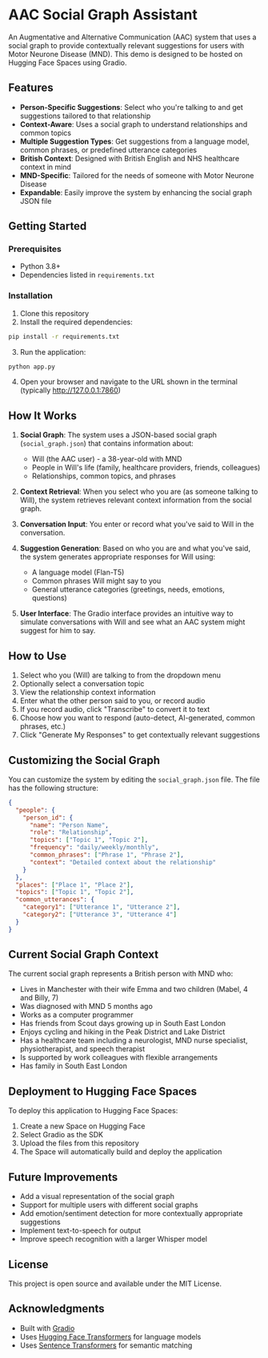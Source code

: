 # AAC Social Graph Assistant

An Augmentative and Alternative Communication (AAC) system that uses a social graph to provide contextually relevant suggestions for users with Motor Neurone Disease (MND). This demo is designed to be hosted on Hugging Face Spaces using Gradio.

## Features

- **Person-Specific Suggestions**: Select who you're talking to and get suggestions tailored to that relationship
- **Context-Aware**: Uses a social graph to understand relationships and common topics
- **Multiple Suggestion Types**: Get suggestions from a language model, common phrases, or predefined utterance categories
- **British Context**: Designed with British English and NHS healthcare context in mind
- **MND-Specific**: Tailored for the needs of someone with Motor Neurone Disease
- **Expandable**: Easily improve the system by enhancing the social graph JSON file

## Getting Started

### Prerequisites

- Python 3.8+
- Dependencies listed in `requirements.txt`

### Installation

1. Clone this repository
2. Install the required dependencies:

```bash
pip install -r requirements.txt
```

3. Run the application:

```bash
python app.py
```

4. Open your browser and navigate to the URL shown in the terminal (typically http://127.0.0.1:7860)

## How It Works

1. **Social Graph**: The system uses a JSON-based social graph (`social_graph.json`) that contains information about:
   - Will (the AAC user) - a 38-year-old with MND
   - People in Will's life (family, healthcare providers, friends, colleagues)
   - Relationships, common topics, and phrases

2. **Context Retrieval**: When you select who you are (as someone talking to Will), the system retrieves relevant context information from the social graph.

3. **Conversation Input**: You enter or record what you've said to Will in the conversation.

4. **Suggestion Generation**: Based on who you are and what you've said, the system generates appropriate responses for Will using:
   - A language model (Flan-T5)
   - Common phrases Will might say to you
   - General utterance categories (greetings, needs, emotions, questions)

5. **User Interface**: The Gradio interface provides an intuitive way to simulate conversations with Will and see what an AAC system might suggest for him to say.

## How to Use

1. Select who you (Will) are talking to from the dropdown menu
2. Optionally select a conversation topic
3. View the relationship context information
4. Enter what the other person said to you, or record audio
5. If you record audio, click "Transcribe" to convert it to text
6. Choose how you want to respond (auto-detect, AI-generated, common phrases, etc.)
7. Click "Generate My Responses" to get contextually relevant suggestions

## Customizing the Social Graph

You can customize the system by editing the `social_graph.json` file. The file has the following structure:

```json
{
  "people": {
    "person_id": {
      "name": "Person Name",
      "role": "Relationship",
      "topics": ["Topic 1", "Topic 2"],
      "frequency": "daily/weekly/monthly",
      "common_phrases": ["Phrase 1", "Phrase 2"],
      "context": "Detailed context about the relationship"
    }
  },
  "places": ["Place 1", "Place 2"],
  "topics": ["Topic 1", "Topic 2"],
  "common_utterances": {
    "category1": ["Utterance 1", "Utterance 2"],
    "category2": ["Utterance 3", "Utterance 4"]
  }
}
```

## Current Social Graph Context

The current social graph represents a British person with MND who:

- Lives in Manchester with their wife Emma and two children (Mabel, 4 and Billy, 7)
- Was diagnosed with MND 5 months ago
- Works as a computer programmer
- Has friends from Scout days growing up in South East London
- Enjoys cycling and hiking in the Peak District and Lake District
- Has a healthcare team including a neurologist, MND nurse specialist, physiotherapist, and speech therapist
- Is supported by work colleagues with flexible arrangements
- Has family in South East London

## Deployment to Hugging Face Spaces

To deploy this application to Hugging Face Spaces:

1. Create a new Space on Hugging Face
2. Select Gradio as the SDK
3. Upload the files from this repository
4. The Space will automatically build and deploy the application

## Future Improvements

- Add a visual representation of the social graph
- Support for multiple users with different social graphs
- Add emotion/sentiment detection for more contextually appropriate suggestions
- Implement text-to-speech for output
- Improve speech recognition with a larger Whisper model

## License

This project is open source and available under the MIT License.

## Acknowledgments

- Built with [Gradio](https://www.gradio.app/)
- Uses [Hugging Face Transformers](https://huggingface.co/transformers/) for language models
- Uses [Sentence Transformers](https://www.sbert.net/) for semantic matching

